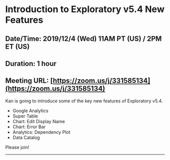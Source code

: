 # Introduction to Exploratory v5.4 New Features
## Date/Time: 2019/12/4 (Wed) 11AM PT (US) / 2PM ET (US)
## Duration: 1 hour
## Meeting URL: [https://zoom.us/j/331585134](https://zoom.us/j/331585134)

Kan is going to introduce some of the key new features of Exploratory v5.4.

* Google Analytics
* Super Table
* Chart: Edit Display Name
* Chart: Error Bar
* Analytics: Dependency Plot
* Data Catalog

Please join!

---
